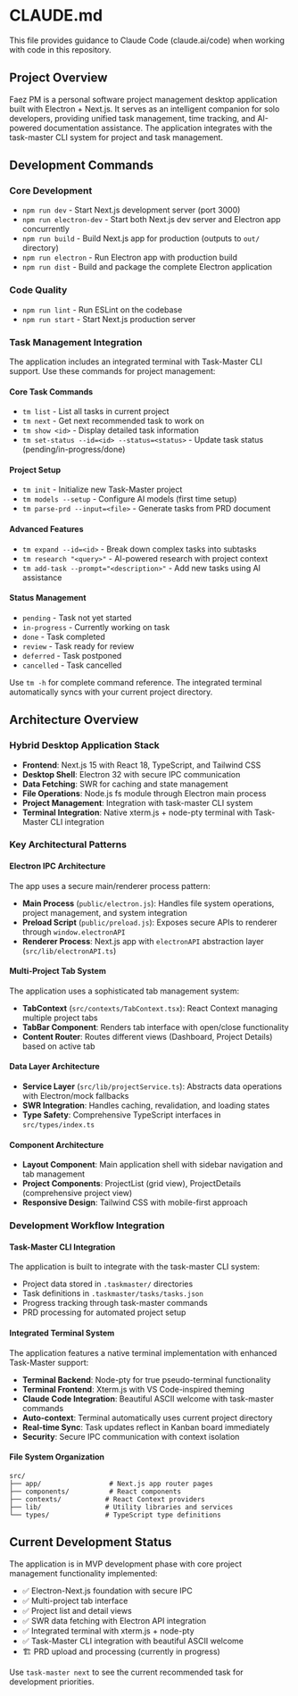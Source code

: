 # CLAUDE.md

This file provides guidance to Claude Code (claude.ai/code) when working with code in this repository.

## Project Overview

Faez PM is a personal software project management desktop application built with Electron + Next.js. It serves as an intelligent companion for solo developers, providing unified task management, time tracking, and AI-powered documentation assistance. The application integrates with the task-master CLI system for project and task management.

## Development Commands

### Core Development
- `npm run dev` - Start Next.js development server (port 3000)
- `npm run electron-dev` - Start both Next.js dev server and Electron app concurrently
- `npm run build` - Build Next.js app for production (outputs to `out/` directory)
- `npm run electron` - Run Electron app with production build
- `npm run dist` - Build and package the complete Electron application

### Code Quality
- `npm run lint` - Run ESLint on the codebase
- `npm run start` - Start Next.js production server

### Task Management Integration
The application includes an integrated terminal with Task-Master CLI support. Use these commands for project management:

#### Core Task Commands
- `tm list` - List all tasks in current project
- `tm next` - Get next recommended task to work on
- `tm show <id>` - Display detailed task information
- `tm set-status --id=<id> --status=<status>` - Update task status (pending/in-progress/done)

#### Project Setup
- `tm init` - Initialize new Task-Master project
- `tm models --setup` - Configure AI models (first time setup)
- `tm parse-prd --input=<file>` - Generate tasks from PRD document

#### Advanced Features
- `tm expand --id=<id>` - Break down complex tasks into subtasks
- `tm research "<query>"` - AI-powered research with project context
- `tm add-task --prompt="<description>"` - Add new tasks using AI assistance

#### Status Management
- `pending` - Task not yet started
- `in-progress` - Currently working on task
- `done` - Task completed
- `review` - Task ready for review
- `deferred` - Task postponed
- `cancelled` - Task cancelled

Use `tm -h` for complete command reference. The integrated terminal automatically syncs with your current project directory.

## Architecture Overview

### Hybrid Desktop Application Stack
- **Frontend**: Next.js 15 with React 18, TypeScript, and Tailwind CSS
- **Desktop Shell**: Electron 32 with secure IPC communication
- **Data Fetching**: SWR for caching and state management
- **File Operations**: Node.js fs module through Electron main process
- **Project Management**: Integration with task-master CLI system
- **Terminal Integration**: Native xterm.js + node-pty terminal with Task-Master CLI integration

### Key Architectural Patterns

#### Electron IPC Architecture
The app uses a secure main/renderer process pattern:
- **Main Process** (`public/electron.js`): Handles file system operations, project management, and system integration
- **Preload Script** (`public/preload.js`): Exposes secure APIs to renderer through `window.electronAPI`
- **Renderer Process**: Next.js app with `electronAPI` abstraction layer (`src/lib/electronAPI.ts`)

#### Multi-Project Tab System
The application uses a sophisticated tab management system:
- **TabContext** (`src/contexts/TabContext.tsx`): React Context managing multiple project tabs
- **TabBar Component**: Renders tab interface with open/close functionality
- **Content Router**: Routes different views (Dashboard, Project Details) based on active tab

#### Data Layer Architecture
- **Service Layer** (`src/lib/projectService.ts`): Abstracts data operations with Electron/mock fallbacks
- **SWR Integration**: Handles caching, revalidation, and loading states
- **Type Safety**: Comprehensive TypeScript interfaces in `src/types/index.ts`

#### Component Architecture
- **Layout Component**: Main application shell with sidebar navigation and tab management
- **Project Components**: ProjectList (grid view), ProjectDetails (comprehensive project view)
- **Responsive Design**: Tailwind CSS with mobile-first approach

### Development Workflow Integration

#### Task-Master CLI Integration
The application is built to integrate with the task-master CLI system:
- Project data stored in `.taskmaster/` directories
- Task definitions in `.taskmaster/tasks/tasks.json`
- Progress tracking through task-master commands
- PRD processing for automated project setup

#### Integrated Terminal System
The application features a native terminal implementation with enhanced Task-Master support:
- **Terminal Backend**: Node-pty for true pseudo-terminal functionality
- **Terminal Frontend**: Xterm.js with VS Code-inspired theming
- **Claude Code Integration**: Beautiful ASCII welcome with task-master commands
- **Auto-context**: Terminal automatically uses current project directory
- **Real-time Sync**: Task updates reflect in Kanban board immediately
- **Security**: Secure IPC communication with context isolation

#### File System Organization
```
src/
├── app/                 # Next.js app router pages
├── components/          # React components
├── contexts/           # React Context providers
├── lib/                # Utility libraries and services
└── types/              # TypeScript type definitions
```

## Current Development Status

The application is in MVP development phase with core project management functionality implemented:
- ✅ Electron-Next.js foundation with secure IPC
- ✅ Multi-project tab interface
- ✅ Project list and detail views
- ✅ SWR data fetching with Electron API integration
- ✅ Integrated terminal with xterm.js + node-pty
- ✅ Task-Master CLI integration with beautiful ASCII welcome
- 🏗️ PRD upload and processing (currently in progress)

Use `task-master next` to see the current recommended task for development priorities.